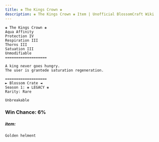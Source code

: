 ```yaml
---
title: ❀ The Kings Crown ❀
description: ❀ The Kings Crown ❀ Item | Unofficial BlossomCraft Wiki
---
```

```
❀ The Kings Crown ❀
Aqua Affinity
Protection IV
Respiration III
Thorns III
Satuation III
Unmodifiable
===================

A king never goes hungry.
The user is grantede saturation regeneration.

===================
► Blossom Crate ◄
Season 1: ❀ LEGACY ❀
Rarity: Rare

Unbreakable
```
### Win Chance: 6%

##### item:
`Golden helment`